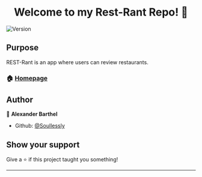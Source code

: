 <h1 align="center">Welcome to my Rest-Rant Repo! 👋</h1>
<p>
  <img alt="Version" src="https://img.shields.io/badge/version-0.1-blue.svg?cacheSeconds=2592000" />
</p>

<h2>Purpose</h2>
REST-Rant is an app where users can review restaurants. 


### 🏠 [Homepage](https://github.com/Soullessly/project-REST-rant)

## Author

👤 **Alexander Barthel**

* Github: [@Soullessly](https://github.com/Soullessly)

## Show your support

Give a ⭐️ if this project taught you something!

***

